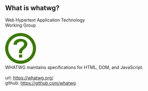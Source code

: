 ## What is whatwg?

Web Hypertext Application Technology  
Working Group  
<br>
<img src="../../images/whatwg.svg" height="100px" width="100px">  
WHATWG maintains specifications for HTML, DOM, and JavaScript.  
<br>
url: https://whatwg.org/  
github: https://github.com/whatwg
